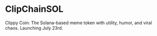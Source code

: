 # ClipChainSOL
Clippy Coin: The Solana-based meme token with utility, humor, and viral chaos. Launching July 23rd.
